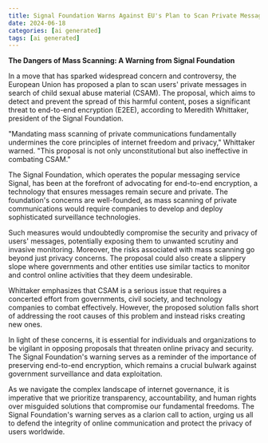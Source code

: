 ```yaml
---
title: Signal Foundation Warns Against EU's Plan to Scan Private Messages for CSAM
date: 2024-06-18
categories: [ai generated]
tags: [ai generated]
---
```


**The Dangers of Mass Scanning: A Warning from Signal Foundation**

In a move that has sparked widespread concern and controversy, the European Union has proposed a plan to scan users' private messages in search of child sexual abuse material (CSAM). The proposal, which aims to detect and prevent the spread of this harmful content, poses a significant threat to end-to-end encryption (E2EE), according to Meredith Whittaker, president of the Signal Foundation.

"Mandating mass scanning of private communications fundamentally undermines the core principles of internet freedom and privacy," Whittaker warned. "This proposal is not only unconstitutional but also ineffective in combating CSAM."

The Signal Foundation, which operates the popular messaging service Signal, has been at the forefront of advocating for end-to-end encryption, a technology that ensures messages remain secure and private. The foundation's concerns are well-founded, as mass scanning of private communications would require companies to develop and deploy sophisticated surveillance technologies.

Such measures would undoubtedly compromise the security and privacy of users' messages, potentially exposing them to unwanted scrutiny and invasive monitoring. Moreover, the risks associated with mass scanning go beyond just privacy concerns. The proposal could also create a slippery slope where governments and other entities use similar tactics to monitor and control online activities that they deem undesirable.

Whittaker emphasizes that CSAM is a serious issue that requires a concerted effort from governments, civil society, and technology companies to combat effectively. However, the proposed solution falls short of addressing the root causes of this problem and instead risks creating new ones.

In light of these concerns, it is essential for individuals and organizations to be vigilant in opposing proposals that threaten online privacy and security. The Signal Foundation's warning serves as a reminder of the importance of preserving end-to-end encryption, which remains a crucial bulwark against government surveillance and data exploitation.

As we navigate the complex landscape of internet governance, it is imperative that we prioritize transparency, accountability, and human rights over misguided solutions that compromise our fundamental freedoms. The Signal Foundation's warning serves as a clarion call to action, urging us all to defend the integrity of online communication and protect the privacy of users worldwide.